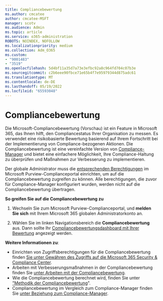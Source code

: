 ```yaml
---
title: Compliancebewertung
ms.author: cmcatee
author: cmcatee-MSFT
manager: scotv
ms.audience: Admin
ms.topic: article
ms.service: o365-administration
ROBOTS: NOINDEX, NOFOLLOW
ms.localizationpriority: medium
ms.collection: Adm_O365
ms.custom:
- "9001483"
- "3519"
ms.openlocfilehash: 5d4bf11a35d7a73e3efbc92a8c964fd704c07b3e
ms.sourcegitcommit: c2b6eee90fbce71e65b4f7e95979344d875adc61
ms.translationtype: MT
ms.contentlocale: de-DE
ms.lasthandoff: 05/19/2022
ms.locfileid: "65593048"
---
```

# <a name="compliance-score"></a>Compliancebewertung

Die Microsoft-Compliancebewertung (Vorschau) ist ein Feature in Microsoft 365, das Ihnen hilft, den Compliancestatus Ihrer Organisation zu messen. Es verwendet eine risikobasierte Bewertung basierend auf Ihrem Fortschritt bei der Implementierung von Compliance-bezogenen Aktionen. Die Compliancebewertung ist eine vereinfachte Version von [Compliance-Manager](https://docs.microsoft.com/microsoft-365/compliance/compliance-manager-overview) und bietet eine einfachere Möglichkeit, Ihre Compliance-Haltung zu überprüfen und Maßnahmen zur Verbesserung zu implementieren. 

Der globale Administrator muss die [entsprechenden Berechtigungen](https://docs.microsoft.com/microsoft-365/security/office-365-security/permissions-in-the-security-and-compliance-center) im Microsoft Purview-Complianceportal einrichten, um auf die Compliancebewertung zugreifen zu können.  Alle berechtigungen, die zuvor für Compliance-Manager konfiguriert wurden, werden nicht auf die Compliancebewertung übertragen.

**So greifen Sie auf die Compliancebewertung zu**

1. Wechseln Sie zum Microsoft Purview-Complianceportal, und **melden Sie sich** mit Ihrem Microsoft 365 globalen Administratorkonto an.

2. Wählen Sie im linken Navigationsbereich die **Compliancebewertung** aus. Dann sollte Ihr [Compliancebewertungsdashboard mit Ihrer Bewertung](https://docs.microsoft.com/microsoft-365/compliance/compliance-score-setup#understand-the-compliance-score-dashboard) angezeigt werden.
 

**Weitere Informationen zu**:

- Einrichten von Zugriffsberechtigungen für die Compliancebewertung finden [Sie unter Gewähren des Zugriffs auf die Microsoft 365 Security & Compliance Center](https://docs.microsoft.com/microsoft-365/security/office-365-security/grant-access-to-the-security-and-compliance-center).
- Arbeiten mit Verbesserungsmaßnahmen in der Compliancebewertung finden Sie  [unter Arbeiten mit der Compliancebewertung](https://docs.microsoft.com/microsoft-365/compliance/working-with-compliance-score).
- Wie die Compliancebewertung berechnet wird, finden Sie unter ["Methodik der Compliancebewertung](https://docs.microsoft.com/microsoft-365/compliance/compliance-score-methodology)".
- Compliancebewertung im Vergleich zum Compliance-Manager finden Sie [unter Beziehung zum Compliance-Manager](https://docs.microsoft.com/microsoft-365/compliance/compliance-score#relationship-to-compliance-manager).

